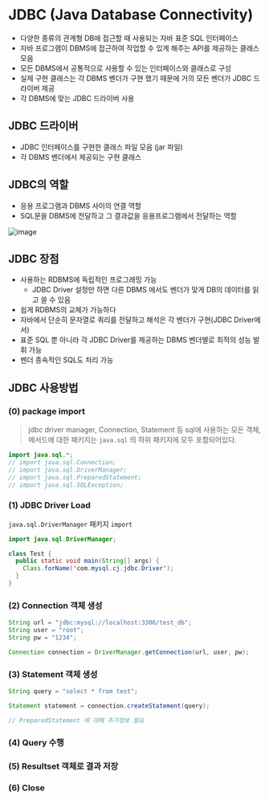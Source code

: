 # JDBC (Java Database Connectivity)

- 다양한 종류의 관계형 DB에 접근할 때 사용되는 자바 표준 SQL 인터페이스
- 자바 프로그램이 DBMS에 접근하여 작업할 수 있게 해주는 API를 제공하는 클래스 모음
- 모든 DBMS에서 공통적으로 사용할 수 있는 인터페이스와 클래스로 구성
- 실제 구현 클래스는 각 DBMS 벤더가 구현 했기 때문에 거의 모든 벤더가 JDBC 드라이버 제공
- 각 DBMS에 맞는 JDBC 드라이버 사용



## JDBC 드라이버

- JDBC 인터페이스를 구현한 클래스 파일 모음 (jar 파일)
- 각 DBMS 벤더에서 제공되는 구현 클래스



## JDBC의 역할

* 응용 프로그램과 DBMS 사이의 연결 역할
* SQL문을 DBMS에 전달하고 그 결과값을 응용프로그램에서 전달하는 역할

![image](https://user-images.githubusercontent.com/52594760/143262084-bf5087cf-0c71-4cb1-ab92-f681f3b3938c.png)



## JDBC 장점

- 사용하는 RDBMS에 독립적인 프로그래밍 가능
  - JDBC Driver 설정만 하면 다른 DBMS 에서도 벤더가 맞게 DB의 데이터를 읽고 쓸 수 있음
- 쉽게 RDBMS의 교체가 가능하다
- 자바에서 단순히 문자열로 쿼리를 전달하고 해석은 각 벤더가 구현(JDBC Driver에서)
- 표준 SQL 뿐 아니라 각 JDBC Driver를 제공하는 DBMS 벤더별로 최적의 성능 발휘 가능
- 벤더 종속적인 SQL도 처리 가능



## JDBC 사용방법

### (0) package import

> jdbc driver manager, Connection, Statement 등 sql에 사용하는 모든 객체, 메서드에 대한 패키지는 `java.sql` 의 하위 패키지에 모두 포함되어있다.

```java
import java.sql.*;
// import java.sql.Connection;
// import java.sql.DriverManager;
// import java.sql.PreparedStatement;
// import java.sql.SQLException;
```



### (1) JDBC Driver Load

`java.sql.DriverManager` 패키지 `import`

```java
import java.sql.DriverManager;

class Test {
  public static void main(String[] args) {
    Class.forName('com.mysql.cj.jdbc.Driver');
  }
}
```



### (2) Connection 객체 생성

```java
String url = "jdbc:mysql://localhost:3306/test_db";
String user = "root";
String pw = "1234";

Connection connection = DriverManager.getConnection(url, user, pw);
```



### (3) Statement 객체 생성

```java
String query = "select * from test";

Statement statement = connection.createStatement(query);

// PreparedStatement 에 대해 추가정보 필요
```



### (4) Query 수행



### (5) Resultset 객체로 결과 저장



### (6) Close

### 